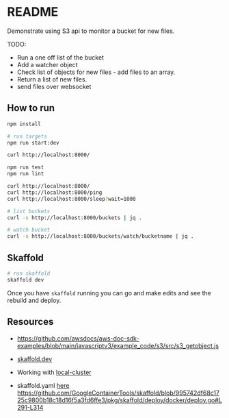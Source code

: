 # README

Demonstrate using S3 api to monitor a bucket for new files.

TODO:

* Run a one off list of the bucket
* Add a watcher object
* Check list of objects for new files - add files to an array.
* Return a list of new files. 
* send files over websocket

## How to run

```sh
npm install

# run targets
npm run start:dev

curl http://localhost:8000/

npm run test
npm run lint
```

```sh
curl http://localhost:8000/
curl http://localhost:8000/ping
curl http://localhost:8000/sleep?wait=1000

# list buckets
curl -s http://localhost:8000/buckets | jq . 

# watch bucket
curl -s http://localhost:8000/buckets/watch/bucketname | jq .
```

## Skaffold

```sh
# run skaffold
skaffold dev 
```

Once you have `skaffold` running you can go and make edits and see the rebuild and deploy.  

## Resources

* https://github.com/awsdocs/aws-doc-sdk-examples/blob/main/javascriptv3/example_code/s3/src/s3_getobject.js

* [skaffold.dev](https://skaffold.dev/)  
* Working with [local-cluster](https://skaffold.dev/docs/environment/local-cluster/)  
* skaffold.yaml [here](https://skaffold.dev/docs/references/yaml/)  
https://github.com/GoogleContainerTools/skaffold/blob/995742df68c1725c9800b18c18d16f5a3fd6ffe3/pkg/skaffold/deploy/docker/deploy.go#L291-L314